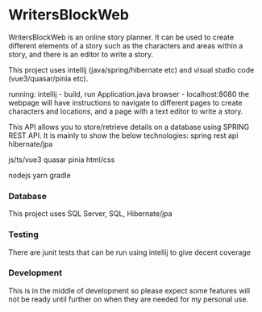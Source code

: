 # WritersBlockWeb

WritersBlockWeb is an online story planner. It can be used to create different elements of a story
such as the characters and areas within a story, and there is an editor to write a story.

This project uses intellij (java/spring/hibernate etc) and visual studio code (vue3/quasar/pinia etc).

running:
intellij - build, run Application.java
browser - localhost:8080  the webpage will have instructions to navigate to different pages to create characters and 
locations, and a page with a text editor to write a story.


This API allows you to store/retrieve details on a database using SPRING REST API. It is mainly to show the below technologies:
spring rest api
hibernate/jpa

js/ts/vue3 quasar pinia
html/css

nodejs yarn
gradle

### Database

This project uses SQL Server, SQL, Hibernate/jpa

### Testing

There are junit tests that can be run using intellij to give decent coverage

### Development

This is in the middle of development so please expect some features will not be ready until further on when they are needed for my personal use.
